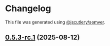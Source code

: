 # Changelog

This file was generated using [@jscutlery/semver](https://github.com/jscutlery/semver).

## [0.5.3-rc.1](https://github.com/Sitecore-PD/sitecore.cloudsdk.js/compare/core-0.5.3-rc.0...core-0.5.3-rc.1) (2025-08-12)
